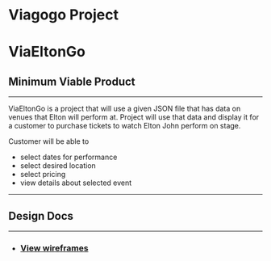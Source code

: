# Viagogo Project

# ViaEltonGo

## Minimum Viable Product

---

ViaEltonGo is a project that will use a given JSON file that has data on venues that Elton will perform at. Project will use that data and display it for a customer to purchase tickets to watch Elton John perform on stage.

Customer will be able to

- select dates for performance
- select desired location
- select pricing
- view details about selected event

---

## Design Docs

---

- ### [View wireframes](./DOCS/wireframes)
